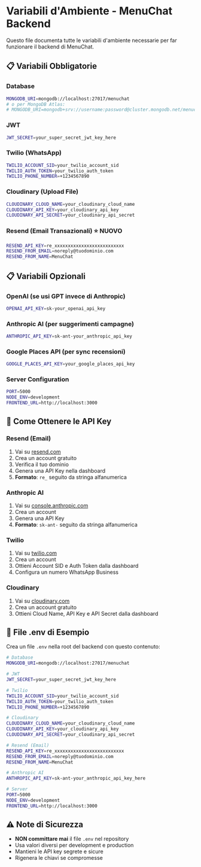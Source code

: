 # Variabili d'Ambiente - MenuChat Backend

Questo file documenta tutte le variabili d'ambiente necessarie per far funzionare il backend di MenuChat.

## 📋 Variabili Obbligatorie

### Database
```bash
MONGODB_URI=mongodb://localhost:27017/menuchat
# o per MongoDB Atlas:
# MONGODB_URI=mongodb+srv://username:password@cluster.mongodb.net/menuchat
```

### JWT
```bash
JWT_SECRET=your_super_secret_jwt_key_here
```

### Twilio (WhatsApp)
```bash
TWILIO_ACCOUNT_SID=your_twilio_account_sid
TWILIO_AUTH_TOKEN=your_twilio_auth_token
TWILIO_PHONE_NUMBER=+1234567890
```

### Cloudinary (Upload File)
```bash
CLOUDINARY_CLOUD_NAME=your_cloudinary_cloud_name
CLOUDINARY_API_KEY=your_cloudinary_api_key
CLOUDINARY_API_SECRET=your_cloudinary_api_secret
```

### Resend (Email Transazionali) ⭐ NUOVO
```bash
RESEND_API_KEY=re_xxxxxxxxxxxxxxxxxxxxxxxxxx
RESEND_FROM_EMAIL=noreply@tuodominio.com
RESEND_FROM_NAME=MenuChat
```

## 📋 Variabili Opzionali

### OpenAI (se usi GPT invece di Anthropic)
```bash
OPENAI_API_KEY=sk-your_openai_api_key
```

### Anthropic AI (per suggerimenti campagne)
```bash
ANTHROPIC_API_KEY=sk-ant-your_anthropic_api_key
```

### Google Places API (per sync recensioni)
```bash
GOOGLE_PLACES_API_KEY=your_google_places_api_key
```

### Server Configuration
```bash
PORT=5000
NODE_ENV=development
FRONTEND_URL=http://localhost:3000
```

## 🔑 Come Ottenere le API Key

### Resend (Email)
1. Vai su [resend.com](https://resend.com)
2. Crea un account gratuito
3. Verifica il tuo dominio
4. Genera una API Key nella dashboard
5. **Formato**: `re_` seguito da stringa alfanumerica

### Anthropic AI
1. Vai su [console.anthropic.com](https://console.anthropic.com)
2. Crea un account
3. Genera una API Key
4. **Formato**: `sk-ant-` seguito da stringa alfanumerica

### Twilio
1. Vai su [twilio.com](https://twilio.com)
2. Crea un account
3. Ottieni Account SID e Auth Token dalla dashboard
4. Configura un numero WhatsApp Business

### Cloudinary
1. Vai su [cloudinary.com](https://cloudinary.com)
2. Crea un account gratuito
3. Ottieni Cloud Name, API Key e API Secret dalla dashboard

## 📝 File .env di Esempio

Crea un file `.env` nella root del backend con questo contenuto:

```bash
# Database
MONGODB_URI=mongodb://localhost:27017/menuchat

# JWT
JWT_SECRET=your_super_secret_jwt_key_here

# Twilio
TWILIO_ACCOUNT_SID=your_twilio_account_sid
TWILIO_AUTH_TOKEN=your_twilio_auth_token
TWILIO_PHONE_NUMBER=+1234567890

# Cloudinary
CLOUDINARY_CLOUD_NAME=your_cloudinary_cloud_name
CLOUDINARY_API_KEY=your_cloudinary_api_key
CLOUDINARY_API_SECRET=your_cloudinary_api_secret

# Resend (Email)
RESEND_API_KEY=re_xxxxxxxxxxxxxxxxxxxxxxxxxx
RESEND_FROM_EMAIL=noreply@tuodominio.com
RESEND_FROM_NAME=MenuChat

# Anthropic AI
ANTHROPIC_API_KEY=sk-ant-your_anthropic_api_key_here

# Server
PORT=5000
NODE_ENV=development
FRONTEND_URL=http://localhost:3000
```

## ⚠️ Note di Sicurezza

- **NON committare mai** il file `.env` nel repository
- Usa valori diversi per development e production
- Mantieni le API key segrete e sicure
- Rigenera le chiavi se compromesse 